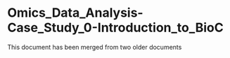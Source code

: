 # Omics_Data_Analysis-Case_Study_0-Introduction_to_BioC

This document has been merged from two older documents
